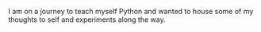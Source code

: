 I am on a journey to teach myself Python and wanted to house some of my thoughts to self and experiments along the way.